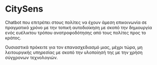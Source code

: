 # CitySens

Chatbot που επιτρέπει στους πολίτες να έχουν άμεση επικοινωνία σε πραγματικό χρόνο με την τοπική αυτοδιοίκηση με σκοπό την δημιουργία ενός ευέλικτου τρόπου ανατροφοδότησης από τους πολίτες προς το κράτος. 

Ουσιαστικά πρόκειτε για τον επανασχεδιασμό μιας, μέχρι τώρα, μη λειτουργικής υπηρεσίας με σκοπό την υλοποίησή της με την χρήση σύγχρονων τεχνολογιών. 


